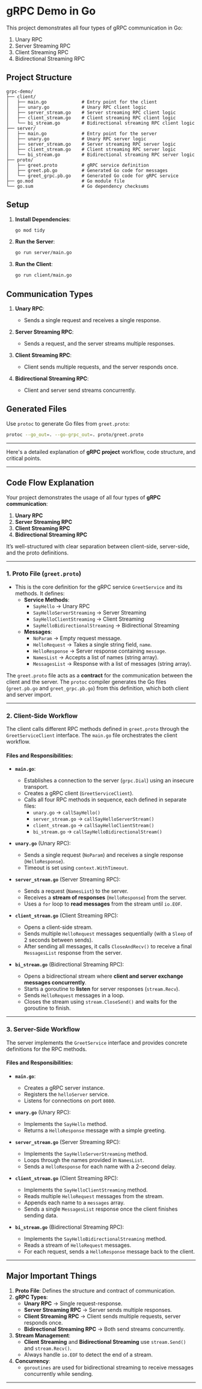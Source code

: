 # **gRPC Demo in Go**

This project demonstrates all four types of gRPC communication in Go:

1. Unary RPC  
2. Server Streaming RPC  
3. Client Streaming RPC  
4. Bidirectional Streaming RPC  

## **Project Structure**
```plaintext
grpc-demo/
├── client/
│   ├── main.go             # Entry point for the client
│   ├── unary.go            # Unary RPC client logic
│   ├── server_stream.go    # Server streaming RPC client logic
│   ├── client_stream.go    # Client streaming RPC client logic
│   └── bi_stream.go        # Bidirectional streaming RPC client logic
├── server/
│   ├── main.go             # Entry point for the server
│   ├── unary.go            # Unary RPC server logic
│   ├── server_stream.go    # Server streaming RPC server logic
│   ├── client_stream.go    # Client streaming RPC server logic
│   └── bi_stream.go        # Bidirectional streaming RPC server logic
├── proto/
│   ├── greet.proto         # gRPC service definition
│   ├── greet.pb.go         # Generated Go code for messages
│   └── greet_grpc.pb.go    # Generated Go code for gRPC service
├── go.mod                  # Go module file
└── go.sum                  # Go dependency checksums
```

## **Setup**

1. **Install Dependencies**:
   ```bash
   go mod tidy
   ```

2. **Run the Server**:
   ```bash
   go run server/main.go
   ```

3. **Run the Client**:
   ```bash
   go run client/main.go
   ```

## **Communication Types**

1. **Unary RPC**:
   - Sends a single request and receives a single response.

2. **Server Streaming RPC**:
   - Sends a request, and the server streams multiple responses.

3. **Client Streaming RPC**:
   - Client sends multiple requests, and the server responds once.

4. **Bidirectional Streaming RPC**:
   - Client and server send streams concurrently.

## **Generated Files**
Use `protoc` to generate Go files from `greet.proto`:
```bash
protoc --go_out=. --go-grpc_out=. proto/greet.proto
```

---

Here's a detailed explanation of **gRPC project** workflow, code structure, and critical points.

---

## **Code Flow Explanation**

Your project demonstrates the usage of all four types of **gRPC communication**:
1. **Unary RPC**  
2. **Server Streaming RPC**  
3. **Client Streaming RPC**  
4. **Bidirectional Streaming RPC**  

It’s well-structured with clear separation between client-side, server-side, and the proto definitions.

---

### **1. Proto File (`greet.proto`)**
- This is the core definition for the gRPC service `GreetService` and its methods. It defines:
   - **Service Methods**:
     - `SayHello` → Unary RPC
     - `SayHelloServerStreaming` → Server Streaming
     - `SayHelloClientStreaming` → Client Streaming
     - `SayHelloBidirectionalStreaming` → Bidirectional Streaming
   - **Messages**:
     - `NoParam` → Empty request message.
     - `HelloRequest` → Takes a single string field, `name`.
     - `HelloResponse` → Server response containing `message`.
     - `NamesList` → Accepts a list of names (string array).
     - `MessagesList` → Response with a list of messages (string array).

The `greet.proto` file acts as a **contract** for the communication between the client and the server. The `protoc` compiler generates the Go files (`greet.pb.go` and `greet_grpc.pb.go`) from this definition, which both client and server import.

---

### **2. Client-Side Workflow**
The client calls different RPC methods defined in `greet.proto` through the `GreetServiceClient` interface. The `main.go` file orchestrates the client workflow.

#### **Files and Responsibilities**:
- **`main.go`**:  
   - Establishes a connection to the server (`grpc.Dial`) using an insecure transport.  
   - Creates a gRPC client (`GreetServiceClient`).  
   - Calls all four RPC methods in sequence, each defined in separate files:
      - `unary.go` → `callSayHello()`
      - `server_stream.go` → `callSayHelloServerStream()`
      - `client_stream.go` → `callSayHelloClientStream()`
      - `bi_stream.go` → `callSayHelloBidirectionalStream()`

- **`unary.go`** (Unary RPC):  
   - Sends a single request (`NoParam`) and receives a single response (`HelloResponse`).  
   - Timeout is set using `context.WithTimeout`.

- **`server_stream.go`** (Server Streaming RPC):  
   - Sends a request (`NamesList`) to the server.  
   - Receives a **stream of responses** (`HelloResponse`) from the server.  
   - Uses a `for` loop to **read messages** from the stream until `io.EOF`.

- **`client_stream.go`** (Client Streaming RPC):  
   - Opens a client-side stream.  
   - Sends multiple `HelloRequest` messages sequentially (with a `Sleep` of 2 seconds between sends).  
   - After sending all messages, it calls `CloseAndRecv()` to receive a final `MessagesList` response from the server.

- **`bi_stream.go`** (Bidirectional Streaming RPC):  
   - Opens a bidirectional stream where **client and server exchange messages concurrently**.  
   - Starts a goroutine to **listen** for server responses (`stream.Recv`).  
   - Sends `HelloRequest` messages in a loop.  
   - Closes the stream using `stream.CloseSend()` and waits for the goroutine to finish.

---

### **3. Server-Side Workflow**
The server implements the `GreetService` interface and provides concrete definitions for the RPC methods.

#### **Files and Responsibilities**:
- **`main.go`**:  
   - Creates a gRPC server instance.  
   - Registers the `helloServer` service.  
   - Listens for connections on port `8080`.

- **`unary.go`** (Unary RPC):  
   - Implements the `SayHello` method.  
   - Returns a `HelloResponse` message with a simple greeting.

- **`server_stream.go`** (Server Streaming RPC):  
   - Implements the `SayHelloServerStreaming` method.  
   - Loops through the names provided in `NamesList`.  
   - Sends a `HelloResponse` for each name with a 2-second delay.

- **`client_stream.go`** (Client Streaming RPC):  
   - Implements the `SayHelloClientStreaming` method.  
   - Reads multiple `HelloRequest` messages from the stream.  
   - Appends each name to a `messages` array.  
   - Sends a single `MessagesList` response once the client finishes sending data.

- **`bi_stream.go`** (Bidirectional Streaming RPC):  
   - Implements the `SayHelloBidirectionalStreaming` method.  
   - Reads a stream of `HelloRequest` messages.  
   - For each request, sends a `HelloResponse` message back to the client.

---

## **Major Important Things**
1. **Proto File**: Defines the structure and contract of communication.
2. **gRPC Types**:
   - **Unary RPC** → Single request-response.
   - **Server Streaming RPC** → Server sends multiple responses.
   - **Client Streaming RPC** → Client sends multiple requests, server responds once.
   - **Bidirectional Streaming RPC** → Both send streams concurrently.
3. **Stream Management**:
   - **Client Streaming** and **Bidirectional Streaming** use `stream.Send()` and `stream.Recv()`.
   - Always handle `io.EOF` to detect the end of a stream.
4. **Concurrency**:
   - `goroutines` are used for bidirectional streaming to receive messages concurrently while sending.

---
